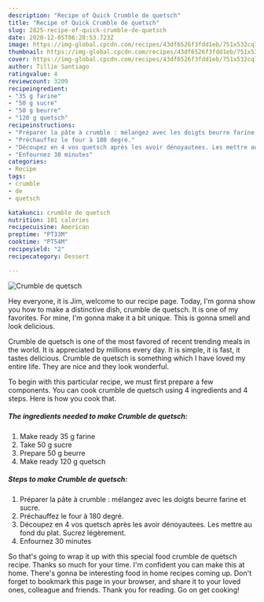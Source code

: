 ```yaml
---
description: "Recipe of Quick Crumble de quetsch"
title: "Recipe of Quick Crumble de quetsch"
slug: 2825-recipe-of-quick-crumble-de-quetsch
date: 2020-12-05T06:28:53.723Z
image: https://img-global.cpcdn.com/recipes/43df6526f3fdd1eb/751x532cq70/crumble-de-quetsch-photo-principale-de-la-recette.jpg
thumbnail: https://img-global.cpcdn.com/recipes/43df6526f3fdd1eb/751x532cq70/crumble-de-quetsch-photo-principale-de-la-recette.jpg
cover: https://img-global.cpcdn.com/recipes/43df6526f3fdd1eb/751x532cq70/crumble-de-quetsch-photo-principale-de-la-recette.jpg
author: Tillie Santiago
ratingvalue: 4
reviewcount: 3209
recipeingredient:
- "35 g farine"
- "50 g sucre"
- "50 g beurre"
- "120 g quetsch"
recipeinstructions:
- "Préparer la pâte à crumble : mélangez avec les doigts beurre farine et sucre."
- "Préchauffez le four à 180 degré."
- "Découpez en 4 vos quetsch après les avoir dénoyautees. Les mettre au fond du plat. Sucrez légèrement."
- "Enfournez 30 minutes"
categories:
- Recipe
tags:
- crumble
- de
- quetsch

katakunci: crumble de quetsch 
nutrition: 101 calories
recipecuisine: American
preptime: "PT33M"
cooktime: "PT54M"
recipeyield: "2"
recipecategory: Dessert

---
```



![Crumble de quetsch](https://img-global.cpcdn.com/recipes/43df6526f3fdd1eb/751x532cq70/crumble-de-quetsch-photo-principale-de-la-recette.jpg)

Hey everyone, it is Jim, welcome to our recipe page. Today, I'm gonna show you how to make a distinctive dish, crumble de quetsch. It is one of my favorites. For mine, I'm gonna make it a bit unique. This is gonna smell and look delicious.

Crumble de quetsch is one of the most favored of recent trending meals in the world. It is appreciated by millions every day. It is simple, it is fast, it tastes delicious. Crumble de quetsch is something which I have loved my entire life. They are nice and they look wonderful.




To begin with this particular recipe, we must first prepare a few components. You can cook crumble de quetsch using 4 ingredients and 4 steps. Here is how you cook that.

<!--inarticleads1-->

##### The ingredients needed to make Crumble de quetsch:

1. Make ready 35 g farine
1. Take 50 g sucre
1. Prepare 50 g beurre
1. Make ready 120 g quetsch




<!--inarticleads2-->

##### Steps to make Crumble de quetsch:

1. Préparer la pâte à crumble : mélangez avec les doigts beurre farine et sucre.
1. Préchauffez le four à 180 degré.
1. Découpez en 4 vos quetsch après les avoir dénoyautees. Les mettre au fond du plat. Sucrez légèrement.
1. Enfournez 30 minutes




So that's going to wrap it up with this special food crumble de quetsch recipe. Thanks so much for your time. I'm confident you can make this at home. There's gonna be interesting food in home recipes coming up. Don't forget to bookmark this page in your browser, and share it to your loved ones, colleague and friends. Thank you for reading. Go on get cooking!
